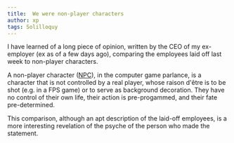 ```yaml
---
title:  We were non-player characters
author: xp
tags: Solilloquy
---
```

I have learned of a long piece of opinion, written by the CEO of my ex-employer (ex as of a few days ago), comparing the employees laid off last week to non-player characters.

A non-player character ([NPC](https://en.wikipedia.org/wiki/Non-player_character)), in the computer game parlance, is a character that is not controlled by a real player, whose raison d'être is to be shot (e.g. in a FPS game) or to serve as background decoration. They have no control of their own life, their action is pre-progammed, and their fate pre-determined.

This comparison, although an apt description of the laid-off employees, is a more interesting revelation of the psyche of the person who made the statement.

